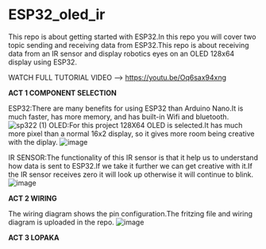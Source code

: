 # ESP32_oled_ir
This repo is about getting started with ESP32.In this repo you will cover two topic sending and receiving data from ESP32.This repo is about receiving data from an IR sensor and  display robotics eyes on an OLED 128x64 display using ESP32.

WATCH FULL TUTORIAL VIDEO --> https://youtu.be/Oq6sax94xng

**ACT 1 COMPONENT SELECTION**

ESP32:There are many benefits for using ESP32 than Arduino Nano.It is much faster, has more memory, and has built-in Wifi and bluetooth.
![sp322 (1)](https://github.com/engrpakistan/ESP32_oled_ir/assets/148635820/6174df33-46ad-47ab-a269-ee3fd356ff32)
OLED:For this project 128X64 OLED is selected.It has much more pixel than a normal 16x2 display, so it gives more room being creative with the diplay. 
![image](https://github.com/engrpakistan/ESP32_oled_ir/assets/148635820/cde3f397-d719-42fc-a0c0-cc2505d73fdd)

IR SENSOR:The functionality of this IR sensor is that it help us to understand how data is sent to ESP32.If we take it further we can get creative with it.If the IR sensor receives zero it will look up otherwise it will continue to blink.
![image](https://github.com/engrpakistan/ESP32_oled_ir/assets/148635820/a1ad3b4a-e684-43dd-8167-d34b3e9a1d24)

**ACT 2 WIRING**

The wiring diagram shows the pin configuration.The fritzing file and wiring diagram is uploaded in the repo.
![image](https://github.com/engrpakistan/ESP32_oled_ir/assets/148635820/ce511012-e5d0-40cb-81b8-65bf6a7adafe)

**ACT 3 LOPAKA**


